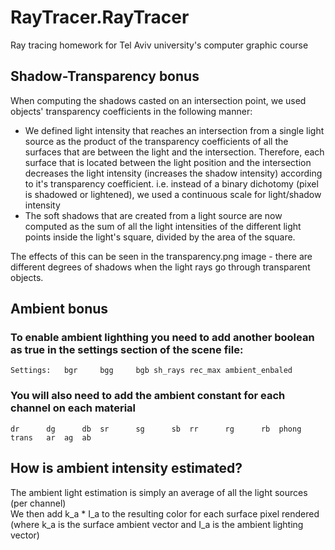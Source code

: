 # RayTracer.RayTracer
Ray tracing homework for Tel Aviv university's computer graphic course

## Shadow-Transparency bonus
When computing the shadows casted on an intersection point, we used objects' transparency coefficients in the following manner:
* We defined light intensity that reaches an intersection from a single light source as the product of the transparency coefficients
of all the surfaces that are between the light and the intersection. Therefore, each surface that is located between the light position 
and the intersection decreases the light intensity (increases the shadow intensity) according to it's transparency coefficient. 
i.e. instead of a binary dichotomy (pixel is shadowed or lightened), we used a continuous scale for light/shadow intensity 
* The soft shadows that are created from a light source are now computed as the sum of all the light intensities of the 
different light points inside the light's square, divided by the area of the square.

The effects of this can be seen in the transparency.png image - there are different degrees of shadows when the 
light rays go through transparent objects.  

## Ambient bonus
### To enable ambient lighthing you need to add another boolean as true in the settings section of the scene file: 
    Settings: 	bgr  	bgg  	bgb	sh_rays	rec_max ambient_enbaled  
### You will also need to add the ambient constant for each channel on each material
    dr    	dg    	db	sr   	sg   	sb 	rr   	rg  	rb	phong 	trans	ar	ag	ab 

## How is ambient intensity estimated? 
The ambient light estimation is simply an average of all the light sources (per channel)  
We then add k_a * I_a to the resulting color for each surface pixel rendered (where k_a is the surface ambient vector and I_a is the ambient lighting vector)  